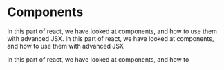 # Components

In this part of react, we have looked at components, and how to use them with advanced JSX.
In this part of react, we have looked at components, and how to use them with advanced JSX


In this part of react, we have looked at components, and how to